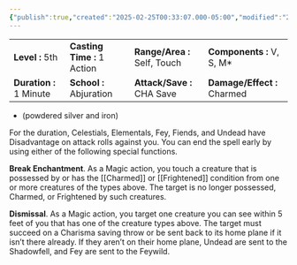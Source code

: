 ```yaml
---
{"publish":true,"created":"2025-02-25T00:33:07.000-05:00","modified":"2025-02-25T00:33:07.043-05:00","cssclasses":""}
---
```



|                         |                             |                              |                             |
| :---------------------- | :-------------------------- | :--------------------------- | :-------------------------- |
| **Level :** 5th         | **Casting Time :** 1 Action | **Range/Area :** Self, Touch | **Components :** V, S, M*   |
| **Duration :** 1 Minute | **School :** Abjuration     | **Attack/Save :** CHA Save   | **Damage/Effect :** Charmed |


- (powdered silver and iron)

For the duration, Celestials, Elementals, Fey, Fiends, and Undead have Disadvantage on attack rolls against you. You can end the spell early by using either of the following special functions.

**Break Enchantment**. As a Magic action, you touch a creature that is possessed by or has the [[Charmed]] or [[Frightened]] condition from one or more creatures of the types above. The target is no longer possessed, Charmed, or Frightened by such creatures.

**Dismissal**. As a Magic action, you target one creature you can see within 5 feet of you that has one of the creature types above. The target must succeed on a Charisma saving throw or be sent back to its home plane if it isn’t there already. If they aren’t on their home plane, Undead are sent to the Shadowfell, and Fey are sent to the Feywild.